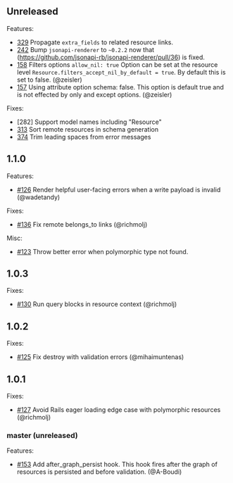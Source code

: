 ## Unreleased

Features:
- [329](https://github.com/graphiti-api/graphiti/pull/329) Propagate `extra_fields` to related resource links.
- [242](https://github.com/graphiti-api/graphiti/pull/242) Bump `jsonapi-renderer` to `~0.2.2` now that (https://github.com/jsonapi-rb/jsonapi-renderer/pull/36) is fixed.
- [158](https://github.com/graphiti-api/graphiti/pull/158) Filters options `allow_nil: true`
  Option can be set at the resource level `Resource.filters_accept_nil_by_default = true`. 
  By default this is set to false. (@zeisler)
- [157](https://github.com/graphiti-api/graphiti/pull/157) Using attribute option schema: false.
  This option is default true and is not effected by only and except options. (@zeisler)

Fixes:
- [282] Support model names including "Resource"
- [313](https://github.com/graphiti-api/graphiti/pull/313) Sort remote resources in schema generation
- [374](https://github.com/graphiti-api/graphiti/pull/374) Trim leading spaces from error messages

## 1.1.0

Features:

- [#126](https://github.com/graphiti-api/graphiti/pull/126) Render helpful user-facing errors when a write payload is invalid (@wadetandy)

Fixes:

- [#136](https://github.com/graphiti-api/graphiti/pull/136) Fix remote
  belongs_to links (@richmolj)

Misc:

- [#123](https://github.com/graphiti-api/graphiti/pull/123) Throw
  better error when polymorphic type not found.

## 1.0.3

Fixes:

- [#130](https://github.com/graphiti-api/graphiti/pull/130) Run query
  blocks in resource context (@richmolj)

## 1.0.2

Fixes:

- [#125](https://github.com/graphiti-api/graphiti/pull/125) Fix destroy
  with validation errors (@mihaimuntenas)

## 1.0.1

Fixes:

- [#127](https://github.com/graphiti-api/graphiti/pull/127) Avoid Rails eager loading edge case with polymorphic resources (@richmolj)

### master (unreleased)

Features:

- [#153](https://github.com/graphiti-api/graphiti/pull/153) Add after_graph_persist hook.
  This hook fires after the graph of resources is persisted and before validation. (@A-Boudi)

<!-- ### [version (YYYY-MM-DD)](diff_link) -->
<!-- Breaking changes:-->
<!-- Features:-->
<!-- Fixes:-->
<!-- Misc:-->
